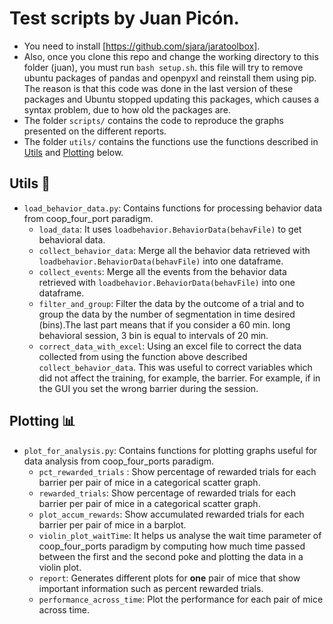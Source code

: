 # Test scripts by Juan Picón.

* You need to install [https://github.com/sjara/jaratoolbox].
* Also, once you clone this repo and change the working directory to this folder (juan), you must run `bash setup.sh`. this file will try to remove ubuntu packages of pandas and openpyxl and reinstall them using pip. The reason is that this code was done in the last version of these packages and Ubuntu stopped updating this packages, which causes a syntax problem, due to how old the packages are.
* The folder ```scripts/``` contains the code to reproduce the graphs presented on the different reports.
* The folder ```utils/``` contains the functions use the functions described in  [Utils](#Utils) and [Plotting](#Plotting) below.
  
## Utils 🧰 <a name = "Utils"></a>
* `load_behavior_data.py`: Contains functions for processing behavior data from coop_four_port paradigm.
    * `load_data`: It uses `loadbehavior.BehaviorData(behavFile)` to get behavioral data.
    * `collect_behavior_data`: Merge all the behavior data retrieved with `loadbehavior.BehaviorData(behavFile)` into one dataframe.
    * `collect_events`: Merge all the events from the behavior data retrieved with `loadbehavior.BehaviorData(behavFile)` into one dataframe.
    * `filter_and_group`: Filter the data by the outcome of a trial and to group the data by the number of segmentation in time desired (bins).The last part means that if you consider a 60 min. long behavioral session, 3 bin is equal to intervals of 20 min.
    * `correct_data_with_excel`: Using an excel file to correct the data collected from using the function above described `collect_behavior_data`. This was useful
    to correct variables which did not affect the training, for example, the barrier. For example, if in the GUI you set the wrong barrier during the session. 

## Plotting 📊 <a name = "Plotting"></a>

* `plot_for_analysis.py`: Contains functions for plotting graphs useful for data analysis from coop_four_ports paradigm.  
    * `pct_rewarded_trials` : Show  percentage of rewarded trials for each barrier per pair of mice in a categorical scatter graph.
    * `rewarded_trials`: Show  percentage of rewarded trials for each barrier per pair of mice in a categorical scatter graph. 
    * `plot_accum_rewards`: Show accumulated rewarded trials for each barrier per pair of mice in a barplot.
    * `violin_plot_waitTime`: It helps us analyse the wait time parameter of coop_four_ports paradigm by computing how much time passed between the first and the second poke and plotting the data in a violin plot.
    * `report`: Generates different plots for **one** pair of mice that show important information such as percent rewarded trials.
    * `performance_across_time`: Plot the performance for each pair of mice across time.
   
